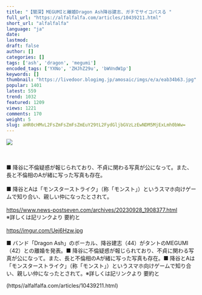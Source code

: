 ```yaml
---
title: "【闇深】MEGUMIと離婚Dragon Ash降谷建志、ガチでサイコパスる "
full_url: "https://alfalfalfa.com/articles/10439211.html"
short_url: "alfalfalfa"
language: "ja"
date: 
lastmod: 
draft: false
author: []
categories: []
tags: ['ash', 'dragon', 'megumi']
encoded_tags: ['YXNo', 'ZHJhZ29u', 'bWVndW1p']
keywords: []
thumbnail: "https://livedoor.blogimg.jp/amosaic/imgs/e/a/eab34b63.jpg"
popular: 1401
latest: 559
trend: 1032
featured: 1209
views: 1221
comments: 170
weight: 5
slug: aHR0cHMvL2FsZmFsZmFsZmEuY29tL2FydGljbGVzLzEwNDM5MjExLmh0bWw=
---
```


![](https://livedoor.blogimg.jp/amosaic/imgs/e/a/eab34b63.jpg)

<div><br> <br> ■ 降谷に不倫疑惑が報じられており、不貞に関わる写真が公になって。また、長と不倫相のAが緒に写った写真も存在。<br> <br> ■ 降谷とAは「モンスターストライク」（称「モンスト」）というスマホ向けゲームで知り合い、親しい仲になったとされて。<br> <br> <a href='https//www.news-postseven.com/archives/20230928_1908377.html' target='_blank' rel='nofollow'>https//www.news-postseven.com/archives/20230928_1908377.html</a><br> ※詳しくは記リンクより 要約と<br> <br><a href='https//imgur.com/Uej6Hzw.jpg' target='_blank' rel='nofollow'>https//imgur.com/Uej6Hzw.jpg</a><br> <p>■ バンド「Dragon Ash」のボーカル、降谷建志（44）がタントのMEGUMI（42）との離婚を発表。■ 降谷に不倫疑惑が報じられており、不貞に関わる写真が公になって。また、長と不倫相のAが緒に写った写真も存在。■ 降谷とAは「モンスターストライク」（称「モンスト」）というスマホ向けゲームで知り合い、親しい仲になったとされて。※詳しくは記リンクより 要約と</p></div>

(https//alfalfalfa.com/articles/10439211.html)
